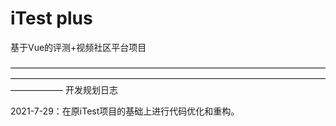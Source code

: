 # iTest plus
基于Vue的评测+视频社区平台项目

——————————————————————————————————————————————————————————————————————————————
开发规划日志

2021-7-29：在原iTest项目的基础上进行代码优化和重构。
